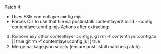 Patch 4:
- Uses ESM contentlayer.config.mjs
- Forces CLI to use that file via postinstall: contentlayer2 build --config contentlayer.config.mjs
Actions after extracting:
1) Remove any other contentlayer configs:
   git rm -f contentlayer.config.ts || true
   git rm -f contentlayer.config.js || true
2) Merge package.json scripts (ensure postinstall matches patch).
